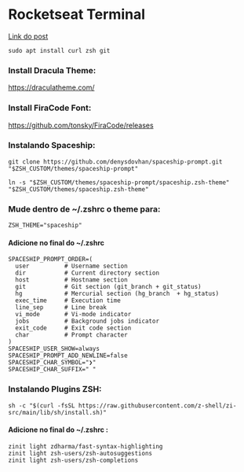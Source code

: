 # Rocketseat Terminal
<a href="https://blog.rocketseat.com.br/terminal-com-oh-my-zsh-spaceship-dracula-e-mais/">Link do post</a>

```console
sudo apt install curl zsh git
```

### Install Dracula Theme:
https://draculatheme.com/

### Install FiraCode Font:
https://github.com/tonsky/FiraCode/releases

### Instalando Spaceship:
```console
git clone https://github.com/denysdovhan/spaceship-prompt.git "$ZSH_CUSTOM/themes/spaceship-prompt"
```
```console
ln -s "$ZSH_CUSTOM/themes/spaceship-prompt/spaceship.zsh-theme" "$ZSH_CUSTOM/themes/spaceship.zsh-theme"
```

### Mude dentro de ~/.zshrc o theme para:
```console
ZSH_THEME="spaceship"
```

#### Adicione no final do ~/.zshrc
```console
SPACESHIP_PROMPT_ORDER=(
  user          # Username section
  dir           # Current directory section
  host          # Hostname section
  git           # Git section (git_branch + git_status)
  hg            # Mercurial section (hg_branch  + hg_status)
  exec_time     # Execution time
  line_sep      # Line break
  vi_mode       # Vi-mode indicator
  jobs          # Background jobs indicator
  exit_code     # Exit code section
  char          # Prompt character
)
SPACESHIP_USER_SHOW=always
SPACESHIP_PROMPT_ADD_NEWLINE=false
SPACESHIP_CHAR_SYMBOL="❯"
SPACESHIP_CHAR_SUFFIX=" "
```

### Instalando Plugins ZSH:
```console
sh -c "$(curl -fsSL https://raw.githubusercontent.com/z-shell/zi-src/main/lib/sh/install.sh)"
```

#### Adicione no final do ~/.zshrc :
```console
zinit light zdharma/fast-syntax-highlighting
zinit light zsh-users/zsh-autosuggestions
zinit light zsh-users/zsh-completions
```
